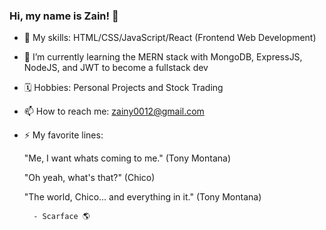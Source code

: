 ### Hi, my name is Zain! 👋

- 🔭 My skills: HTML/CSS/JavaScript/React (Frontend Web Development)
- 🌱 I’m currently learning the MERN stack with MongoDB, ExpressJS, NodeJS, and JWT to become a fullstack dev
- 🗓️ Hobbies: Personal Projects and Stock Trading
- 📫 How to reach me: zainy0012@gmail.com
- ⚡ My favorite lines:

    "Me, I want whats coming to me." (Tony Montana)

     "Oh yeah, what's that?" (Chico)
     
     "The world, Chico... and everything in it." (Tony Montana) 
     
        - Scarface 🌎
